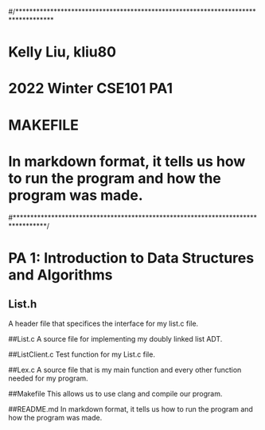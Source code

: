 
#/**********************************************************************************
# Kelly Liu, kliu80
# 2022 Winter CSE101 PA1
# MAKEFILE
# In markdown format, it tells us how to run the program and how the program was made.
#*********************************************************************************/

# PA 1: Introduction to Data Structures and Algorithms

## List.h
A header file that specifices the interface for my list.c file.

##List.c
A source file for implementing my doubly linked list ADT.

##ListClient.c
Test function for my List.c file.

##Lex.c
A source file that is my main function and every other function needed for my program.

##Makefile
This allows us to use clang and compile our program.

##README.md
In markdown format, it tells us how to run the program and how the program was made.


